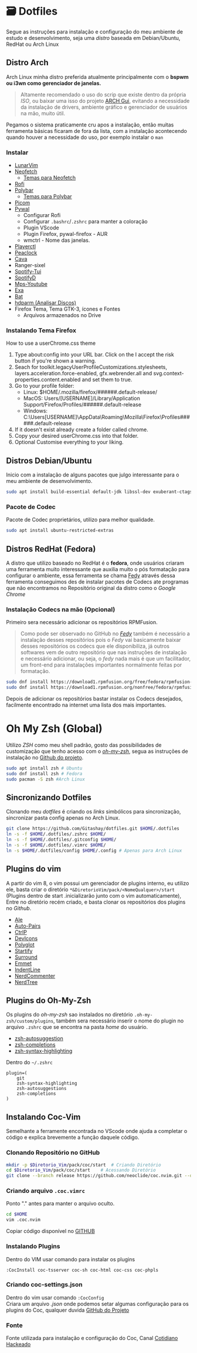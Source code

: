 # 🗃️ Dotfiles

Segue as instruções para instalação e configuração do meu ambiente de estudo e desenvolvimento, seja uma *distro* baseada em Debian/Ubuntu, RedHat ou Arch Linux

## Distro Arch

Arch Linux minha distro preferida atualmente principalmente com o **bspwm ou i3wn como gerenciador de janelas.**
> Altamente recomendado o uso do scrip que existe dentro da própria *ISO*, ou baixar uma isso do projeto [ARCH Gui](https://archlinuxgui.in/), evitando a necessidade da instalação de drivers, ambiente gráfico e gerenciador de usuários na mão, muito útil.
>

Pegamos o sistema praticamente cru apos a instalação, então muitas ferramenta básicas ficaram de fora da lista, com a instalação acontecendo quando houver a necessidade do uso, por exemplo instalar o `man`

### Instalar
- [LunarVim](https://github.com/LunarVim/LunarVim) 
- [Neofetch](https://github.com/dylanaraps/neofetch) 
  - [Temas para Neofetch](https://github.com/Chick2D/neofetch-themes)
- [Rofi](https://github.com/davatorium/rofi)
- [Polybar](https://github.com/polybar/polybar)
  - [Temas para Polybar](https://github.com/adi1090x/polybar-themes)
- [Picom](https://github.com/yshui/picom)
- [Pywal](https://github.com/dylanaraps/pywal)
  - Configurar Rofi
  - Configurar `.bashrc`/`.zshrc` para manter a coloração
  - Plugin VScode
  - Plugin Firefox, pywal-firefox - AUR
  - wmctrl - Nome das janelas.
- [Playerctl](https://github.com/altdesktop/playerctl)
- [Peaclock](https://github.com/octobanana/peaclock)
- [Cava](https://github.com/karlstav/cava)
- Ranger-sixel
- [Spotify-Tui](https://github.com/Rigellute/spotify-tui)
- [SpotifyD](https://github.com/Spotifyd/spotifyd)
- [Mps-Youtube](https://github.com/mps-youtube/mps-youtube)
- [Exa](https://github.com/ogham/exa)
- [Bat](https://github.com/sharkdp/bat)
- [hdparm (Analisar Discos)](https://github.com/Distrotech/hdparm)
- Firefox Tema, Tema GTK-3, ícones e Fontes
  - Arquivos armazenados no Drive

### Instalando Tema Firefox
How to use a userChrome.css theme

1. Type about:config into your URL bar. Click on the I accept the risk button if you're shown a warning.
2. Seach for toolkit.legacyUserProfileCustomizations.stylesheets, layers.acceleration.force-enabled, gfx.webrender.all and svg.context-properties.content.enabled and set them to true.
3. Go to your profile folder:
    - Linux: $HOME/.mozilla/firefox/######.default-release/
    - MacOS: Users/[USERNAME]/Library/Application Support/Firefox/Profiles/######.default-release
    - Windows: C:\Users\[USERNAME]\AppData\Roaming\Mozilla\Firefox\Profiles\######.default-release
4. If it doesn't exist already create a folder called chrome.
5. Copy your desired userChrome.css into that folder.
6. Optional Customise everything to your liking.


## Distros Debian/Ubuntu

Inicio com a instalação de alguns pacotes que julgo interessante para o meu ambiente de desenvolvimento.
```sh
sudo apt install build-essential default-jdk libssl-dev exuberant-ctags ncurses-term ack-grep silversearcher-ag fontconfig imagemagick libmagickwand-dev software-properties-common git curl
```
### Pacote de Codec

Pacote de Codec proprietários, utilizo para melhor qualidade.
```sh
sudo apt install ubuntu-restricted-extras
```

## Distros RedHat (Fedora)

A distro que utilizo baseado no RedHat é o **fedora**, onde usuários criaram uma ferramenta muito interessante que auxilia muito o pós formatação para configurar o ambiente, essa ferramenta se chama [Fedy][fedy] através dessa ferramenta conseguimos des de instalar pacotes de Codecs ate programas que não encontramos no Repositório original da distro como o *Google Chrome*

### Instalação Codecs na mão (Opcional)

Primeiro sera necessário adicionar os repositórios RPMFusion.

>Como pode ser observado no GitHub no [*Fedy*][fedy] também é necessário a instalação desses repositórios pois o *Fedy* vai basicamente baixar desses repositórios os codecs que ele disponibiliza, já outros softwares vem de outro repositório que nas instruções de instalação e necessário adicionar, ou seja, o *fedy* nada mais é que um facilitador, um front-end para instalações importantes normalmente feitas por formatação.
>

```sh
sudo dnf install https://download1.rpmfusion.org/free/fedora/rpmfusion-free-release-$(rpm -E %fedora).noarch.rpm
sudo dnf install https://download1.rpmfusion.org/nonfree/fedora/rpmfusion-nonfree-release-$(rpm -E %fedora).noarch.rpm
```
Depois de adicionar os repositórios bastar instalar os Codecs desejados, facilmente encontrado na internet uma lista dos mais importantes.

# Oh My Zsh (Global)
Utilizo *ZSH* como meu shell padrão, gosto das possibilidades de customização que tenho acesso com o [*oh-my-zsh*][oh-my-zsh], segua as instruções de instalação no [Github do projeto][oh-my-zsh]. 

```sh
sudo apt install zsh # Ubuntu
sudo dnf install zsh # Fedora
sudo pacman -S zsh #Arch Linux
```

## Sincronizando Dotfiles
Clonando meu *dotfiles* é criando os *links* simbólicos para sincronização, sincronizar pasta config apenas no Arch Linux.

```sh
git clone https://github.com/Gitashay/dotfiles.git $HOME/.dotfiles
ln -s -f $HOME/.dotfiles/.zshrc $HOME/
ln -s -f $HOME/.dotfiles/.gitconfig $HOME/
ln -s -f $HOME/.dotfiles/.vimrc $HOME/
ln -s $HOME/.dotfiles/config $HOME/.config # Apenas para Arch Linux
```

## Plugins do vim

A partir do vim 8, o vim possui um gerenciador de plugins interno, eu utilizo ele, basta criar o diretório `*&DiretorioVim/pack/<NomeQualquer>/start` (Plugins dentro de start .inicializarão junto com o vim automaticamente), Entre no diretório recém criado, e basta clonar os repositórios dos plugins no *Github*.
 - [Ale](https://github.com/dense-analysis/ale)
 - [Auto-Pairs](https://github.com/jiangmiao/auto-pairs)
 - [CtrlP](https://github.com/ctrlpvim/ctrlp.vim)
 - [DevIcons](https://github.com/ryanoasis/vim-devicons)
 - [Polyglot](https://github.com/sheerun/vim-polyglot)
 - [Startify](https://github.com/mhinz/vim-startify)
 - [Surround](https://github.com/tpope/vim-surround)
 - [Emmet](https://github.com/mattn/emmet-vim)
 - [IndentLine](https://github.com/Yggdroot/indentLine)
 - [NerdCommenter](https://github.com/preservim/nerdcommenter)
 - [NerdTree](https://github.com/preservim/nerdtree)

## Plugins do Oh-My-Zsh

Os plugins do *oh-my-zsh* sao instalados no diretório `.oh-my-zsh/custom/plugins`,  também sera necessário inserir o nome do plugin no arquivo `.zshrc` que se encontra na pasta *home* do usuário.
- [zsh-autosuggestion](https://github.com/zsh-users/zsh-autosuggestions)
- [zsh-completions](https://github.com/zsh-users/zsh-completions)
- [zsh-syntax-highlighting](https://github.com/zsh-users/zsh-syntax-highlighting)  

Dentro do `~/.zshrc`
```
plugin=(
    git
    zsh-syntax-highlighting
    zsh-autosuggestions
    zsh-completions
)
```

## Instalando Coc-Vim

Semelhante a ferramente encontrada no VScode onde ajuda a completar o código e explica brevemente a função daquele código.

### Clonando Repositório no GitHub

```sh
mkdir -p $Diretorio_Vim/pack/coc/start  # Criando Diretório
cd $Diretorio_Vim/pack/coc/start    # Acessando Diretório
git clone --branch release https://github.com/neoclide/coc.nvim.git --depth=1   # Clonando Repositório
```
### Criando arquivo `.coc.vimrc`

Ponto "." antes para manter o arquivo oculto.

```sh
cd $HOME
vim .coc.nvim
```
Copiar código disponível no [GITHUB](https://github.com/fberbert/vimrc "Repositório Codiano Hakeado")

### Instalando Plugins

Dentro do VIM usar comando para instalar os plugins

```vim
:CocInstall coc-tsserver coc-sh coc-html coc-css coc-phpls
```

### Criando coc-settings.json

Dentro do vim usar comando `:CocConfig`  
Criara um arquivo *.json* onde podemos setar algumas configuração para os plugins do Coc, qualquer duvida [GitHub do Projeto](https://github.com/neoclide/coc.nvim "Repositório Coc Vim")

### Fonte

Fonte utilizada para instalação e configuração do Coc, Canal [Cotidiano Hackeado](https://www.youtube.com/watch?v=hdZMqMeruSQ&ab_channel=CotidianoHackeado "Youtube Cotidiano Hackeado"
)

[fedy]: <https://github.com/rpmfusion-infra/fedy> "Repositório do Fedy"
[oh-my-zsh]: <https://github.com/ohmyzsh/ohmyzsh> "Repositório Oh-My-Zsh"
